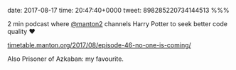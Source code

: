 date: 2017-08-17
time: 20:47:40+0000
tweet: 898285220734144513
%%%

2 min podcast where [@manton2](https://twitter.com/manton2) channels Harry Potter to seek better code quality ❤️

[timetable.manton.org/2017/08/episode-46-no-one-is-coming/](http://timetable.manton.org/2017/08/episode-46-no-one-is-coming/)

Also Prisoner of Azkaban: my favourite.
